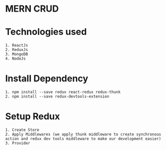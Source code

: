 # MERN CRUD
# Technologies used
	1. ReactJs
	2. ReduxJs
	3. MongoDB
	4. NodeJs

# Install Dependency
 	1. npm install --save redux react-redux redux-thunk
	2. npm install --save redux-devtools-extension

# Setup Redux
	1. Create Store
	2. Apply Middlewares (we apply thunk middleware to create synchronous action and redux dev tools middleware to make our development easier)
	3. Provider
